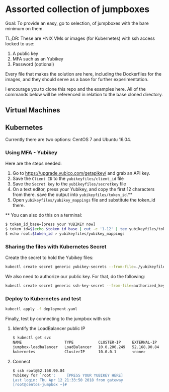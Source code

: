 # Assorted collection of jumpboxes

Goal: To provide an easy, go to selection, of jumpboxes with the bare minimum on them.

TL;DR: These are *NIX VMs or images (for Kubernetes) with ssh access locked to use:

1. A public key
1. MFA such as an Yubikey
1. Password (optional)

Every file that makes the solution are here, including the Dockerfiles for the images,
and they should serve as a base for further experimentation. 

I encourage you to clone this repo and the examples here. All of the commands below will
be referenced in relation to the base cloned directory.

## Virtual Machines

## Kubernetes

Currently there are two options: CentOS 7 and Ubuntu 16.04.

### Using MFA - Yubikey

Here are the steps needed:

1. Go to https://upgrade.yubico.com/getapikey/ and grab an API key.
  1. Save the `Client ID` to the `yubikeyfiles/client_id` file
  1. Save the `Secret key` to the `yubikeyfiles/secretkey` file
  1. On a text editor, press your Yubikey, and copy the first 12 characters from there.
save the output into `yubikeyfiles/token_id`.**
  1. Open `yubikeyfiles/yubikey_mappings` file and substitute the token_id there.

** You can also do this on a terminal:

```bash
$ token_id_base=[press your YUBIKEY now]
$ token_id=$(echo $token_id_base | cut -c '1-12' | tee yubikeyfiles/token_id)
$ echo root:$token_id > yubikeyfiles/yubikey_mappings
```

### Sharing the files with Kubernetes Secret 

Create the secret to hold the Yubikey files:

```bash
kubectl create secret generic yubikey-secrets --from-file=./yubikeyfiles
```  

We also need to authorize our public key. For that, do the following:

```bash
kubectl create secret generic ssh-key-secret --from-file=authorized_keys=/home/${USER}/.ssh/id_rsa.pub
```

### Deploy to Kubernetes and test

```bash
kubectl apply -f deployment.yaml
```
Finally, test by connecting to the jumpbox with ssh:

1. Identify the LoadBalancer public IP
    ```bash
    $ kubectl get svc                                            
    NAME                   TYPE           CLUSTER-IP     EXTERNAL-IP    PORT(S)        AGE
    jumpbox-loadbalancer   LoadBalancer   10.0.206.249   52.168.90.84   22:31535/TCP   4h
    kubernetes             ClusterIP      10.0.0.1       <none>         443/TCP        4d
    ```
1. Connect

    ```bash
    $ ssh root@52.168.90.84
    YubiKey for `root':		[PRESS YOUR YUBIKEY HERE]
    Last login: Thu Apr 12 21:33:50 2018 from gateway
    [root@centos-jumpbox ~]#
    ```
